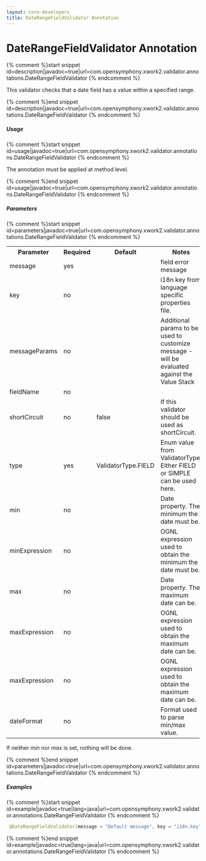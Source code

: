 ```yaml
---
layout: core-developers
title: DateRangeFieldValidator Annotation
---
```


# DateRangeFieldValidator Annotation



{% comment %}start snippet id=description|javadoc=true|url=com.opensymphony.xwork2.validator.annotations.DateRangeFieldValidator {% endcomment %}
<p> This validator checks that a date field has a value within a specified range.
</p>
{% comment %}end snippet id=description|javadoc=true|url=com.opensymphony.xwork2.validator.annotations.DateRangeFieldValidator {% endcomment %}

##### Usage



{% comment %}start snippet id=usage|javadoc=true|url=com.opensymphony.xwork2.validator.annotations.DateRangeFieldValidator {% endcomment %}
<p> <p>The annotation must be applied at method level.</p>
</p>
{% comment %}end snippet id=usage|javadoc=true|url=com.opensymphony.xwork2.validator.annotations.DateRangeFieldValidator {% endcomment %}

##### Parameters



{% comment %}start snippet id=parameters|javadoc=true|url=com.opensymphony.xwork2.validator.annotations.DateRangeFieldValidator {% endcomment %}
<p> <table class='confluenceTable' summary=''>
 <tr>
 <th class='confluenceTh'> Parameter </th>
 <th class='confluenceTh'> Required </th>
 <th class='confluenceTh'> Default </th>
 <th class='confluenceTh'> Notes </th>
 </tr>
 <tr>
 <td class='confluenceTd'>message</td>
 <td class='confluenceTd'>yes</td>
 <td class='confluenceTd'>&nbsp;</td>
 <td class='confluenceTd'>field error message</td>
 </tr>
 <tr>
 <td class='confluenceTd'>key</td>
 <td class='confluenceTd'>no</td>
 <td class='confluenceTd'>&nbsp;</td>
 <td class='confluenceTd'>i18n key from language specific properties file.</td>
 </tr>
 <tr>
 <td class='confluenceTd'>messageParams</td>
 <td class='confluenceTd'>no</td>
 <td class='confluenceTd'>&nbsp;</td>
 <td class='confluenceTd'>Additional params to be used to customize message - will be evaluated against the Value Stack</td>
 </tr>
 <tr>
 <td class='confluenceTd'>fieldName</td>
 <td class='confluenceTd'>no</td>
 <td class='confluenceTd'>&nbsp;</td>
 <td class='confluenceTd'>&nbsp;</td>
 </tr>
 <tr>
 <td class='confluenceTd'>shortCircuit</td>
 <td class='confluenceTd'>no</td>
 <td class='confluenceTd'>false</td>
 <td class='confluenceTd'>If this validator should be used as shortCircuit.</td>
 </tr>
 <tr>
 <td class='confluenceTd'>type</td>
 <td class='confluenceTd'>yes</td>
 <td class='confluenceTd'>ValidatorType.FIELD</td>
 <td class='confluenceTd'>Enum value from ValidatorType. Either FIELD or SIMPLE can be used here.</td>
 </tr>
 <tr>
 <td class='confluenceTd'> min </td>
 <td class='confluenceTd'> no </td>
 <td class='confluenceTd'>&nbsp;</td>
 <td class='confluenceTd'> Date property.  The minimum the date must be. </td>
 </tr>
 <tr>
 <td class='confluenceTd'>minExpression</td>
 <td class='confluenceTd'>no</td>
 <td class='confluenceTd'>&nbsp;</td>
 <td class='confluenceTd'>OGNL expression used to obtain the minimum the date must be.</td>
 </tr>
 <tr>
 <td class='confluenceTd'> max </td>
 <td class='confluenceTd'> no </td>
 <td class='confluenceTd'>&nbsp;</td>
 <td class='confluenceTd'> Date property.  The maximum date can be. </td>
 </tr>
 <tr>
 <td class='confluenceTd'>maxExpression</td>
 <td class='confluenceTd'>no</td>
 <td class='confluenceTd'>&nbsp;</td>
 <td class='confluenceTd'>OGNL expression used to obtain the maximum date can be.</td>
 </tr>
 <tr>
 <td class='confluenceTd'>maxExpression</td>
 <td class='confluenceTd'>no</td>
 <td class='confluenceTd'>&nbsp;</td>
 <td class='confluenceTd'>OGNL expression used to obtain the maximum date can be.</td>
 </tr>
 <tr>
 <td class='confluenceTd'>dateFormat</td>
 <td class='confluenceTd'>no</td>
 <td class='confluenceTd'>&nbsp;</td>
 <td class='confluenceTd'>Format used to parse min/max value.</td>
 </tr>
 </table>

 <p>If neither <em>min</em> nor <em>max</em> is set, nothing will be done.</p>
</p>
{% comment %}end snippet id=parameters|javadoc=true|url=com.opensymphony.xwork2.validator.annotations.DateRangeFieldValidator {% endcomment %}

##### Examples



{% comment %}start snippet id=example|javadoc=true|lang=java|url=com.opensymphony.xwork2.validator.annotations.DateRangeFieldValidator {% endcomment %}

```java
 @DateRangeFieldValidator(message = "Default message", key = "i18n.key", shortCircuit = true, min = "2005/01/01", max = "2005/12/31")

```

{% comment %}end snippet id=example|javadoc=true|lang=java|url=com.opensymphony.xwork2.validator.annotations.DateRangeFieldValidator {% endcomment %}
